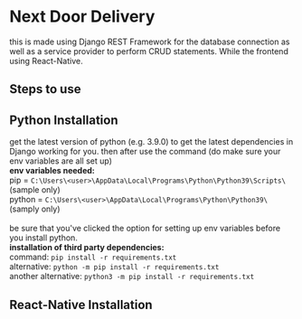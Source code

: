 # Next Door Delivery

this is made using Django REST Framework for the database connection as well as a service provider to perform CRUD statements. While the frontend using React-Native.

## Steps to use

## Python Installation
get the latest version of python (e.g. 3.9.0) to get the latest dependencies in Django working for you. then after use the command (do make sure your env variables are all set up)
<br /> **env variables needed:** <br />
pip = `C:\Users\<user>\AppData\Local\Programs\Python\Python39\Scripts\` (sample only)<br />
python = `C:\Users\<user>\AppData\Local\Programs\Python\Python39\` (samply only)<br />
<br />
be sure that you've clicked the option for setting up env variables before you install python.
<br />
**installation of third party dependencies:** <br />
command: ` pip install -r requirements.txt `<br />
alternative: `python -m pip install -r requirements.txt`<br />
another alternative: `python3 -m pip install -r requirements.txt`<br />
## React-Native Installation
